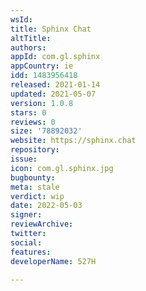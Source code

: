 ```yaml
---
wsId: 
title: Sphinx Chat
altTitle: 
authors: 
appId: com.gl.sphinx
appCountry: ie
idd: 1483956418
released: 2021-01-14
updated: 2021-05-07
version: 1.0.8
stars: 0
reviews: 0
size: '78892032'
website: https://sphinx.chat
repository: 
issue: 
icon: com.gl.sphinx.jpg
bugbounty: 
meta: stale
verdict: wip
date: 2022-05-03
signer: 
reviewArchive: 
twitter: 
social: 
features: 
developerName: 527H

---
```


